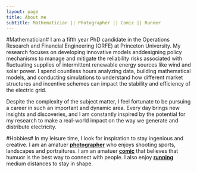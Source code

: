 ```yaml
---
layout: page
title: About me
subtitle: Mathematician || Photographer || Comic || Runner    
---
```


#Mathematician#
I am a fifth year PhD candidate in the Operations Research and Financial Engineering (ORFE) at Princeton University. My research focuses on developing innovative models anddesigning policy mechanisms to manage and mitigate the reliability risks associated with fluctuating supplies of intermittent renewable energy sources like wind and solar power. I spend countless hours analyzing data, building mathematical models, and conducting simulations to understand how different market structures and incentive schemes can impact the stability and efficiency of the electric grid.

Despite the complexity of the subject matter, I feel fortunate to be pursuing a career in such an important and dynamic area. Every day brings new insights and discoveries, and I am constantly inspired by the potential for my research to make a real-world impact on the way we generate and distribute electricity.

#Hobbies#
In my leisure time, I look for inspiration to stay ingenious and creative. I am an amatuer **[photographer]("https://thefelixa.github.io/photos/")** who enjoys shooting sports, landscapes and portraitures. I am an amatuer **[comic]("https://thefelixa.github.io/comedy/")** that believes that humuor is the best way to connect with people. I also enjoy **[running]("https://thefelixa.github.io/run/")** medium distances to stay in shape.
